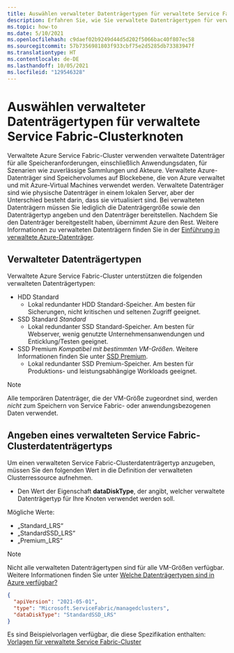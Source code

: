 ```yaml
---
title: Auswählen verwalteter Datenträgertypen für verwaltete Service Fabric-Clusterknoten
description: Erfahren Sie, wie Sie verwaltete Datenträgertypen für verwaltete Service Fabric-Clusterknoten auswählen und in einer ARM-Vorlage konfigurieren.
ms.topic: how-to
ms.date: 5/10/2021
ms.openlocfilehash: c9daef02b9249d44d5d202f5066bac40f807ec58
ms.sourcegitcommit: 57b7356981803f933cbf75e2d5285db73383947f
ms.translationtype: HT
ms.contentlocale: de-DE
ms.lasthandoff: 10/05/2021
ms.locfileid: "129546328"
---
```

# <a name="select-managed-disk-types-for-service-fabric-managed-cluster-nodes"></a>Auswählen verwalteter Datenträgertypen für verwaltete Service Fabric-Clusterknoten

Verwaltete Azure Service Fabric-Cluster verwenden verwaltete Datenträger für alle Speicheranforderungen, einschließlich Anwendungsdaten, für Szenarien wie zuverlässige Sammlungen und Akteure. Verwaltete Azure-Datenträger sind Speichervolumes auf Blockebene, die von Azure verwaltet und mit Azure-Virtual Machines verwendet werden. Verwaltete Datenträger sind wie physische Datenträger in einem lokalen Server, aber der Unterschied besteht darin, dass sie virtualisiert sind. Bei verwalteten Datenträgern müssen Sie lediglich die Datenträgergröße sowie den Datenträgertyp angeben und den Datenträger bereitstellen. Nachdem Sie den Datenträger bereitgestellt haben, übernimmt Azure den Rest. Weitere Informationen zu verwalteten Datenträgern finden Sie in der [Einführung in verwaltete Azure-Datenträger](../virtual-machines/managed-disks-overview.md).

## <a name="managed-disk-types"></a>Verwalteter Datenträgertypen

Verwaltete Azure Service Fabric-Cluster unterstützen die folgenden verwalteten Datenträgertypen:
* HDD Standard
    * Lokal redundanter HDD Standard-Speicher. Am besten für Sicherungen, nicht kritischen und seltenen Zugriff geeignet. 
* SSD Standard *Standard*
    * Lokal redundanter SSD Standard-Speicher. Am besten für Webserver, wenig genutzte Unternehmensanwendungen und Enticklung/Testen geeignet.
* SSD Premium *Kompatibel mit bestimmten VM-Größen*. Weitere Informationen finden Sie unter [SSD Premium](../virtual-machines/disks-types.md#premium-ssd).
    * Lokal redundanter SSD Premium-Speicher. Am besten für Produktions- und leistungsabhängige Workloads geeignet.

>[!NOTE]
> Alle temporären Datenträger, die der VM-Größe zugeordnet sind, werden *nicht* zum Speichern von Service Fabric- oder anwendungsbezogenen Daten verwendet.

## <a name="specifying-a-service-fabric-managed-cluster-disk-type"></a>Angeben eines verwalteten Service Fabric-Clusterdatenträgertyps

Um einen verwalteten Service Fabric-Clusterdatenträgertyp anzugeben, müssen Sie den folgenden Wert in die Definition der verwalteten Clusterressource aufnehmen.

* Den Wert der Eigenschaft **dataDiskType**, der angibt, welcher verwaltete Datenträgertyp für Ihre Knoten verwendet werden soll.

Mögliche Werte:
* „Standard_LRS“
* „StandardSSD_LRS“
* „Premium_LRS“
>[!NOTE]
> Nicht alle verwalteten Datenträgertypen sind für alle VM-Größen verfügbar. Weitere Informationen finden Sie unter [Welche Datenträgertypen sind in Azure verfügbar?](../virtual-machines/disks-types.md)

```json
{
  "apiVersion": "2021-05-01",
  "type": "Microsoft.ServiceFabric/managedclusters",
  "dataDiskType": "StandardSSD_LRS"
}
```

Es sind Beispielvorlagen verfügbar, die diese Spezifikation enthalten: [Vorlagen für verwaltete Service Fabric-Cluster](https://github.com/Azure-Samples/service-fabric-cluster-templates)
